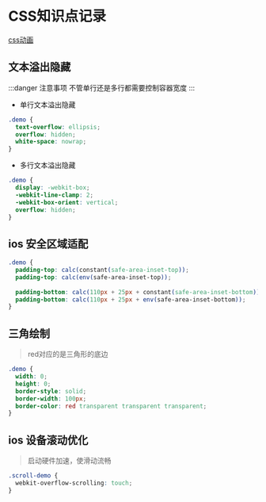 
# CSS知识点记录

[css动画](./css-animate)

## 文本溢出隐藏

:::danger 注意事项
不管单行还是多行都需要控制容器宽度
:::

- 单行文本溢出隐藏

```css
.demo {
  text-overflow: ellipsis;
  overflow: hidden;
  white-space: nowrap;
}
```

- 多行文本溢出隐藏

```css
.demo {
  display: -webkit-box;
  -webkit-line-clamp: 2;
  -webkit-box-orient: vertical;
  overflow: hidden;
}
```

## ios 安全区域适配

```css
.demo {
  padding-top: calc(constant(safe-area-inset-top));
  padding-top: calc(env(safe-area-inset-top));
  
  padding-bottom: calc(110px + 25px + constant(safe-area-inset-bottom));
  padding-bottom: calc(110px + 25px + env(safe-area-inset-bottom));
}
```

## 三角绘制

> red对应的是三角形的底边

```css
.demo {
  width: 0;
  height: 0;
  border-style: solid;
  border-width: 100px;
  border-color: red transparent transparent transparent;
}

```

## ios 设备滚动优化

> 启动硬件加速，使滑动流畅

```css
.scroll-demo {
  webkit-overflow-scrolling: touch;
}
```